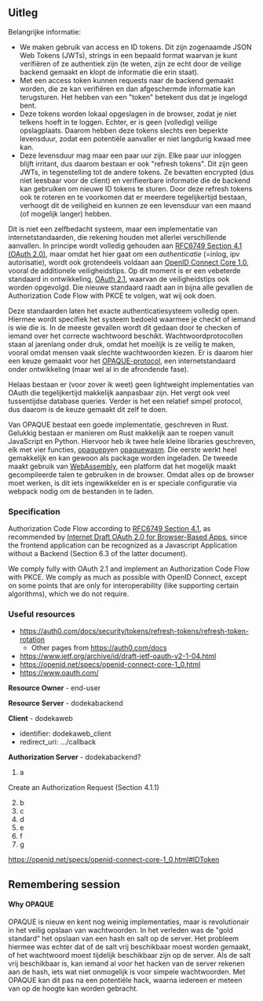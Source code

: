 ## Uitleg

Belangrijke informatie:
- We maken gebruik van access en ID tokens. Dit zijn zogenaamde JSON Web Tokens (JWTs), strings in een bepaald format waarvan je kunt verifiëren of ze authentiek zijn (te weten, zijn ze echt door de veilige backend gemaakt en klopt de informatie die erin staat).
- Met een access token kunnen requests naar de backend gemaakt worden, die ze kan verifiëren en dan afgeschermde informatie kan terugsturen. Het hebben van een "token" betekent dus dat je ingelogd bent.
- Deze tokens worden lokaal opgeslagen in de browser, zodat je niet telkens hoeft in te loggen. Echter, er is geen (volledig) veilige opslagplaats. Daarom hebben deze tokens slechts een beperkte levensduur, zodat een potentiële aanvaller er niet langdurig kwaad mee kan.
- Deze levensduur mag maar een paar uur zijn. Elke paar uur inloggen blijft irritant, dus daarom bestaan er ook "refresh tokens". Dit zijn geen JWTs, in tegenstelling tot de andere tokens. Ze bevatten encrypted (dus niet leesbaar voor de client) en verifieerbare informatie die de backend kan gebruiken om nieuwe ID tokens te sturen. Door deze refresh tokens ook te roteren en te voorkomen dat er meerdere tegelijkertijd bestaan, verhoogt dit de veiligheid en kunnen ze een levensduur van een maand (of mogelijk langer) hebben.

Dit is niet een zelfbedacht systeem, maar een implementatie van internetstandaarden, die rekening houden met allerlei verschillende aanvallen. In principe wordt volledig gehouden aan [RFC6749 Section 4.1 (OAuth 2.0)](https://datatracker.ietf.org/doc/html/rfc6749#section-4.1), maar omdat het hier gaat om een _authenticatie_ (=inlog, ipv autorisatie), wordt ook grotendeels voldaan aan [OpenID Connect Core 1.0](https://openid.net/specs/openid-connect-core-1_0.html), vooral de additionele veiligheidstips. Op dit moment is er een vebeterde standaard in ontwikkeling, [OAuth 2.1](https://datatracker.ietf.org/doc/html/draft-ietf-oauth-v2-1-04), waarvan de veiligheidstips ook worden opgevolgd. Die nieuwe standaard raadt aan in bijna alle gevallen de Authorization Code Flow with PKCE te volgen, wat wij ook doen.

Deze standaarden laten het exacte authenticatiesysteem volledig open. Hiermee wordt specifiek het systeem bedoeld waarmee je checkt of iemand is wie die is. In de meeste gevallen wordt dit gedaan door te checken of iemand over het correcte wachtwoord beschikt. Wachtwoordprotocollen staan al jarenlang onder druk, omdat het moeilijk is ze veilig te maken, vooral omdat mensen vaak slechte wachtwoorden kiezen. Er is daarom hier een keuze gemaakt voor het [OPAQUE-protocol](https://datatracker.ietf.org/doc/html/draft-irtf-cfrg-opaque-07), een internetstandaard onder ontwikkeling (maar wel al in de afrondende fase).

Helaas bestaan er (voor zover ik weet) geen lightweight implementaties van OAuth die tegelijkertijd makkelijk aanpasbaar zijn. Het vergt ook veel tussentijdse database queries. Verder is het een relatief simpel protocol, dus daarom is de keuze gemaakt dit zelf te doen.

Van OPAQUE bestaat een goede implementatie, geschreven in Rust. Gelukkig bestaan er manieren om Rust makkelijk aan te roepen vanuit JavaScript en Python. Hiervoor heb ik twee hele kleine libraries geschreven, elk met vier functies, [opaquepy](https://github.com/tiptenbrink/opaquepy)en [opaquewasm](https://github.com/tiptenbrink/opaquewasm). Die eerste werkt heel gemakkelijk en kan gewoon als package worden ingeladen. De tweede maakt gebruik van [WebAssembly](https://webassembly.org/), een platform dat het mogelijk maakt gecompileerde talen te gebruiken in de browser. Omdat alles op de browser moet werken, is dit iets ingewikkelder en is er speciale configuratie via webpack nodig om de bestanden in te laden.

### Specification

Authorization Code Flow according to [RFC6749 Section 4.1](https://datatracker.ietf.org/doc/html/rfc6749#section-4.1), as recommended by [Internet Draft OAuth 2.0 for Browser-Based Apps](https://datatracker.ietf.org/doc/html/draft-ietf-oauth-browser-based-apps), since the frontend application can be recognized as a Javascript Application without a Backend (Section 6.3 of the latter document). 



We comply fully with OAuth 2.1 and implement an Authorization Code Flow with PKCE. We comply as much as possible with OpenID Connect, except on some points that are only for interoperability (like supporting certain algorithms), which we do not require.



### Useful resources

* https://auth0.com/docs/security/tokens/refresh-tokens/refresh-token-rotation
  * Other pages from https://auth0.com/docs
* https://www.ietf.org/archive/id/draft-ietf-oauth-v2-1-04.html
* https://openid.net/specs/openid-connect-core-1_0.html
* https://www.oauth.com/

**Resource Owner** - end-user

**Resource Server** - dodekabackend

**Client** - dodekaweb
- identifier: dodekaweb_client
- redirect_uri: .../callback

**Authorization Server** - dodekabackend?

1. a

Create an Authorization Request (Section 4.1.1)

2. b
3. c
4. d
5. e
6. f
7. g

https://openid.net/specs/openid-connect-core-1_0.html#IDToken


## Remembering session

#### Why OPAQUE

OPAQUE is nieuw en kent nog weinig implementaties, maar is revolutionair in het veilig opslaan van wachtwoorden. In het verleden was de "gold standard" het opslaan van een hash en salt op de server. Het probleem hiermee was echter dat of de salt vrij beschikbaar moest worden gemaakt, of het wachtwoord moest tijdelijk beschikbaar zijn op de server. Als de salt vrij beschikbaar is, kan iemand al *voor* het hacken van de server rekenen aan de hash, iets wat niet onmogelijk is voor simpele wachtwoorden. Met OPAQUE kan dit pas na een potentiële hack, waarna iedereen er meteen van op de hoogte kan worden gebracht.